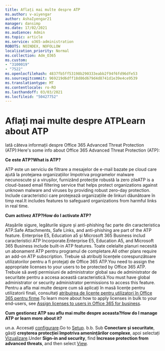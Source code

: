 ```yaml
---
title: Aflați mai multe despre ATP
ms.author: v-aiyengar
author: AshaIyengar21
manager: dansimp
ms.date: 17/02/2021
ms.audience: Admin
ms.topic: article
ms.service: o365-administration
ROBOTS: NOINDEX, NOFOLLOW
localization_priority: Normal
ms.collection: Adm_O365
ms.custom:
- "3100019"
- "7522"
ms.openlocfilehash: 4837fb5ff53198b290333eabb2f94f6fd96dfe53
ms.sourcegitcommit: 969219d6dff18d86d679d4d8741d1e39e4ce9539
ms.translationtype: MT
ms.contentlocale: ro-RO
ms.lasthandoff: 03/03/2021
ms.locfileid: "50427752"
---
```

# <a name="learn-about-atp"></a><span data-ttu-id="d38dd-102">Aflați mai multe despre ATP</span><span class="sxs-lookup"><span data-stu-id="d38dd-102">Learn about ATP</span></span>

<span data-ttu-id="d38dd-103">Iată câteva informații despre Office 365 Advanced Threat Protection (ATP):</span><span class="sxs-lookup"><span data-stu-id="d38dd-103">Here's some info about Office 365 Advanced Threat Protection (ATP):</span></span>

<span data-ttu-id="d38dd-104">**Ce este ATP?**</span><span class="sxs-lookup"><span data-stu-id="d38dd-104">**What is ATP?**</span></span>

<span data-ttu-id="d38dd-105">ATP este un serviciu de filtrare a mesajelor de e-mail bazate pe cloud care ajută la protejarea organizațiilor împotriva programelor malware necunoscute și a virușilor, furnizând protecție robustă la zero zile</span><span class="sxs-lookup"><span data-stu-id="d38dd-105">ATP is a cloud-based email filtering service that helps protect organizations against unknown malware and viruses by providing robust zero-day protection.</span></span> <span data-ttu-id="d38dd-106">Include caracteristici care protejează organizațiile de linkuri dăunătoare în timp real.</span><span class="sxs-lookup"><span data-stu-id="d38dd-106">It includes features to safeguard organizations from harmful links in real time.</span></span>

<span data-ttu-id="d38dd-107">**Cum activez ATP?**</span><span class="sxs-lookup"><span data-stu-id="d38dd-107">**How do I activate ATP?**</span></span>

<span data-ttu-id="d38dd-108">Atașările sigure, legăturile sigure și anti-phishing fac parte din caracteristica ATP.</span><span class="sxs-lookup"><span data-stu-id="d38dd-108">Safe Attachments, Safe Links, and anti-phishing are part of the ATP feature.</span></span> <span data-ttu-id="d38dd-109">Enterprise E5, Education a5 și Microsoft 365 Business includ caracteristici ATP încorporate.</span><span class="sxs-lookup"><span data-stu-id="d38dd-109">Enterprise E5, Education A5, and Microsoft 365 Business include built-in ATP features.</span></span> <span data-ttu-id="d38dd-110">Toate celelalte planuri necesită un abonament ATP pentru programul de completare.</span><span class="sxs-lookup"><span data-stu-id="d38dd-110">All other plans require an add-on ATP subscription.</span></span> <span data-ttu-id="d38dd-111">Trebuie să atribuiți licențele corespunzătoare utilizatorilor pentru a fi protejați de Office 365 ATP.</span><span class="sxs-lookup"><span data-stu-id="d38dd-111">You need to assign the appropriate licenses to your users to be protected by Office 365 ATP.</span></span> <span data-ttu-id="d38dd-112">Trebuie să aveți permisiuni de administrator global sau de administrator de securitate pentru a accesa această caracteristică.</span><span class="sxs-lookup"><span data-stu-id="d38dd-112">You must have global administrator or security administrator permissions to access this feature.</span></span> <span data-ttu-id="d38dd-113">Pentru a afla mai multe despre cum să aplicați în masă licențe pentru utilizatorii finali, consultați [atribuirea de licențe pentru utilizatori în Office 365 pentru firme](https://go.microsoft.com/fwlink/?linkid=2093435).</span><span class="sxs-lookup"><span data-stu-id="d38dd-113">To learn more about how to apply licenses in bulk to your end-users, see [Assign licenses to users in Office 365 for business](https://go.microsoft.com/fwlink/?linkid=2093435).</span></span>

<span data-ttu-id="d38dd-114">**Cum gestionez ATP sau aflu mai multe despre aceasta?**</span><span class="sxs-lookup"><span data-stu-id="d38dd-114">**How do I manage ATP or learn more about it?**</span></span>

<span data-ttu-id="d38dd-115">un.</span><span class="sxs-lookup"><span data-stu-id="d38dd-115">a.</span></span> <span data-ttu-id="d38dd-116">Accesați [configurare](https://go.microsoft.com/fwlink/p/?linkid=2075721).</span><span class="sxs-lookup"><span data-stu-id="d38dd-116">Go to [Setup](https://go.microsoft.com/fwlink/p/?linkid=2075721).</span></span>
<span data-ttu-id="d38dd-117">b.</span><span class="sxs-lookup"><span data-stu-id="d38dd-117">b.</span></span> <span data-ttu-id="d38dd-118">Sub **Conectare și securitate**, găsiți **creșterea protecției împotriva amenințărilor complexe**, apoi selectați [Vizualizare](https://go.microsoft.com/fwlink/?linkid=2109302).</span><span class="sxs-lookup"><span data-stu-id="d38dd-118">Under **Sign-in and security**, find **Increase protection from advanced threats**, and then select [View](https://go.microsoft.com/fwlink/?linkid=2109302).</span></span>
